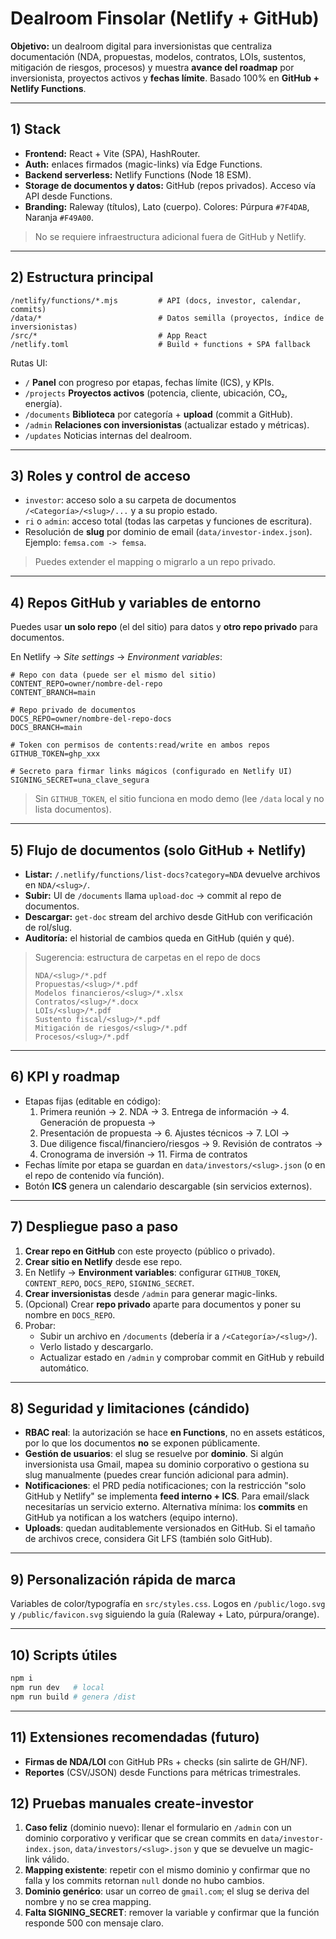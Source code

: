 # Dealroom Finsolar (Netlify + GitHub)

**Objetivo:** un dealroom digital para inversionistas que centraliza documentación (NDA, propuestas, modelos, contratos, LOIs, sustentos, mitigación de riesgos, procesos) y muestra **avance del roadmap** por inversionista, proyectos activos y **fechas límite**. Basado 100% en **GitHub + Netlify Functions**.

---

## 1) Stack

- **Frontend:** React + Vite (SPA), HashRouter.
- **Auth:** enlaces firmados (magic-links) vía Edge Functions.
- **Backend serverless:** Netlify Functions (Node 18 ESM).
- **Storage de documentos y datos:** GitHub (repos privados). Acceso vía API desde Functions.
- **Branding:** Raleway (títulos), Lato (cuerpo). Colores: Púrpura `#7F4DAB`, Naranja `#F49A00`.

> No se requiere infraestructura adicional fuera de GitHub y Netlify.

---

## 2) Estructura principal

```
/netlify/functions/*.mjs         # API (docs, investor, calendar, commits)
/data/*                          # Datos semilla (proyectos, índice de inversionistas)
/src/*                           # App React
/netlify.toml                    # Build + functions + SPA fallback
```

Rutas UI:
- `/` **Panel** con progreso por etapas, fechas límite (ICS), y KPIs.
- `/projects` **Proyectos activos** (potencia, cliente, ubicación, CO₂, energía).
- `/documents` **Biblioteca** por categoría + **upload** (commit a GitHub).
- `/admin` **Relaciones con inversionistas** (actualizar estado y métricas).
- `/updates` Noticias internas del dealroom.

---

## 3) Roles y control de acceso

- `investor`: acceso solo a su carpeta de documentos `/<Categoría>/<slug>/...` y a su propio estado.
- `ri` o `admin`: acceso total (todas las carpetas y funciones de escritura).
- Resolución de **slug** por dominio de email (`data/investor-index.json`). Ejemplo: `femsa.com -> femsa`.

> Puedes extender el mapping o migrarlo a un repo privado.

---

## 4) Repos GitHub y variables de entorno

Puedes usar **un solo repo** (el del sitio) para datos y **otro repo privado** para documentos.

En Netlify → *Site settings* → *Environment variables*:

```
# Repo con data (puede ser el mismo del sitio)
CONTENT_REPO=owner/nombre-del-repo
CONTENT_BRANCH=main

# Repo privado de documentos
DOCS_REPO=owner/nombre-del-repo-docs
DOCS_BRANCH=main

# Token con permisos de contents:read/write en ambos repos
GITHUB_TOKEN=ghp_xxx

# Secreto para firmar links mágicos (configurado en Netlify UI)
SIGNING_SECRET=una_clave_segura
```

> Sin `GITHUB_TOKEN`, el sitio funciona en modo demo (lee `/data` local y no lista documentos).

---

## 5) Flujo de documentos (solo GitHub + Netlify)

- **Listar:** `/.netlify/functions/list-docs?category=NDA` devuelve archivos en `NDA/<slug>/`.
- **Subir:** UI de `/documents` llama `upload-doc` → commit al repo de documentos.
- **Descargar:** `get-doc` stream del archivo desde GitHub con verificación de rol/slug.
- **Auditoría:** el historial de cambios queda en GitHub (quién y qué).

> Sugerencia: estructura de carpetas en el repo de docs
>
> ```
> NDA/<slug>/*.pdf
> Propuestas/<slug>/*.pdf
> Modelos financieros/<slug>/*.xlsx
> Contratos/<slug>/*.docx
> LOIs/<slug>/*.pdf
> Sustento fiscal/<slug>/*.pdf
> Mitigación de riesgos/<slug>/*.pdf
> Procesos/<slug>/*.pdf
> ```

---

## 6) KPI y roadmap

- Etapas fijas (editable en código):
  1. Primera reunión → 2. NDA → 3. Entrega de información → 4. Generación de propuesta →
  5. Presentación de propuesta → 6. Ajustes técnicos → 7. LOI →
  8. Due diligence fiscal/financiero/riesgos → 9. Revisión de contratos →
  10. Cronograma de inversión → 11. Firma de contratos
- Fechas límite por etapa se guardan en `data/investors/<slug>.json` (o en el repo de contenido vía función).
- Botón **ICS** genera un calendario descargable (sin servicios externos).

---

## 7) Despliegue paso a paso

1. **Crear repo en GitHub** con este proyecto (público o privado).
2. **Crear sitio en Netlify** desde ese repo.
3. En Netlify → **Environment variables**: configurar `GITHUB_TOKEN`, `CONTENT_REPO`, `DOCS_REPO`, `SIGNING_SECRET`.
4. **Crear inversionistas** desde `/admin` para generar magic-links.
5. (Opcional) Crear **repo privado** aparte para documentos y poner su nombre en `DOCS_REPO`.
6. Probar:
   - Subir un archivo en `/documents` (debería ir a `/<Categoría>/<slug>/`).
   - Verlo listado y descargarlo.
   - Actualizar estado en `/admin` y comprobar commit en GitHub y rebuild automático.

---

## 8) Seguridad y limitaciones (cándido)

- **RBAC real**: la autorización se hace **en Functions**, no en assets estáticos, por lo que los documentos **no** se exponen públicamente.
- **Gestión de usuarios**: el slug se resuelve por **dominio**. Si algún inversionista usa Gmail, mapea su dominio corporativo o gestiona su slug manualmente (puedes crear función adicional para admin).
- **Notificaciones**: el PRD pedía notificaciones; con la restricción "solo GitHub y Netlify" se implementa **feed interno + ICS**. Para email/slack necesitarías un servicio externo. Alternativa mínima: los **commits** en GitHub ya notifican a los watchers (equipo interno).
- **Uploads**: quedan auditablemente versionados en GitHub. Si el tamaño de archivos crece, considera Git LFS (también solo GitHub).

---

## 9) Personalización rápida de marca

Variables de color/typografía en `src/styles.css`. Logos en `/public/logo.svg` y `/public/favicon.svg` siguiendo la guía (Raleway + Lato, púrpura/orange).

---

## 10) Scripts útiles

```bash
npm i
npm run dev   # local
npm run build # genera /dist
```

---

## 11) Extensiones recomendadas (futuro)

- **Firmas de NDA/LOI** con GitHub PRs + checks (sin salirte de GH/NF).
- **Reportes** (CSV/JSON) desde Functions para métricas trimestrales.

## 12) Pruebas manuales create-investor

1. **Caso feliz** (dominio nuevo): llenar el formulario en `/admin` con un dominio corporativo y verificar que se crean commits en `data/investor-index.json`, `data/investors/<slug>.json` y que se devuelve un magic-link válido.
2. **Mapping existente**: repetir con el mismo dominio y confirmar que no falla y los commits retornan `null` donde no hubo cambios.
3. **Dominio genérico**: usar un correo de `gmail.com`; el slug se deriva del nombre y no se crea mapping.
4. **Falta SIGNING_SECRET**: remover la variable y confirmar que la función responde 500 con mensaje claro.
